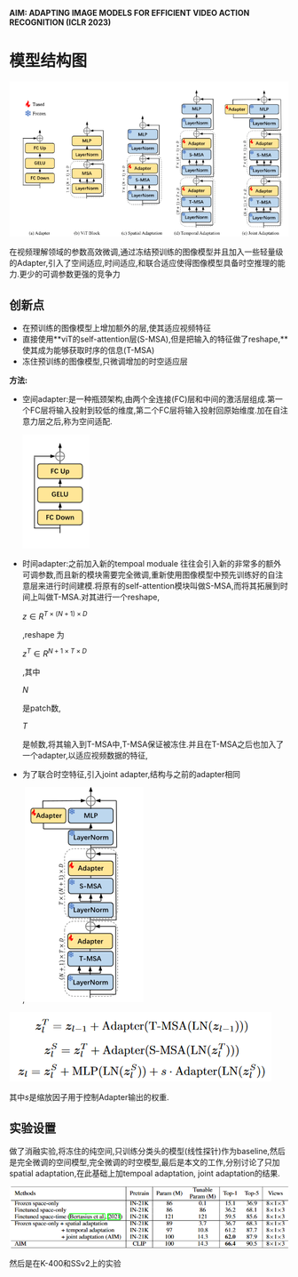 **AIM: ADAPTING IMAGE MODELS FOR EFFICIENT VIDEO ACTION RECOGNITION (ICLR 2023)**

# 模型结构图

![\<img alt="" data-attachment-key="S7TW92QL" width="774" height="429" src="attachments/S7TW92QL.png" ztype="zimage">](attachments/S7TW92QL.png)

在视频理解领域的参数高效微调,通过冻结预训练的图像模型并且加入一些轻量级的Adapter,引入了空间适应,时间适应,和联合适应使得图像模型具备时空推理的能力.更少的可调参数更强的竞争力

## 创新点

*   在预训练的图像模型上增加额外的层,使其适应视频特征
*   直接使用**viT的self-attention层(S-MSA),但是把输入的特征做了reshape,**使其成为能够获取时序的信息(T-MSA)
*   冻住预训练的图像模型,只微调增加的时空适应层

**方法:**

*   空间adapter:是一种瓶颈架构,由两个全连接(FC)层和中间的激活层组成.第一个FC层将输入投射到较低的维度,第二个FC层将输入投射回原始维度.加在自注意力层之后,称为空间适配.

    ![\<img alt="" data-attachment-key="9VJMLX4J" width="120" height="205" src="attachments/9VJMLX4J.png" ztype="zimage">](attachments/9VJMLX4J.png)

*   时间adapter:之前加入新的tempoal moduale 往往会引入新的非常多的额外可调参数,而且新的模块需要完全微调,重新使用图像模型中预先训练好的自注意层来进行时间建模.将原有的self-attention模块叫做S-MSA,而将其拓展到时间上叫做T-MSA.对其进行一个reshape,

    $z\in R^{T\times (N+1)\times D }$

    ,reshape 为

    $z^T \in R^{N+1 \times T \times D}$

    ,其中

    $N$

    是patch数,

    $T$

    是帧数,将其输入到T-MSA中,T-MSA保证被冻住.并且在T-MSA之后也加入了一个adapter,以适应视频数据的特征,

*   为了联合时空特征,引入joint adapter,结构与之前的adapter相同

    ,![\<img alt="" data-attachment-key="UJY7ZQG4" width="214" height="387" src="attachments/UJY7ZQG4.png" ztype="zimage">](attachments/UJY7ZQG4.png)

![\<img alt="" data-attachment-key="68XP2N5X" width="473" height="126" src="attachments/68XP2N5X.png" ztype="zimage">](attachments/68XP2N5X.png)

其中$s$是缩放因子用于控制Adapter输出的权重.

## 实验设置

做了消融实验,将冻住的纯空间,只训练分类头的模型(线性探针)作为baseline,然后是完全微调的空间模型,完全微调的时空模型,最后是本文的工作,分别讨论了只加spatial adaptation,在此基础上加tempoal adaptation, joint adaptation的结果.

![\<img alt="" data-attachment-key="QCY65GWL" width="842" height="185" src="attachments/QCY65GWL.png" ztype="zimage">](attachments/QCY65GWL.png)

然后是在K-400和SSv2上的实验
